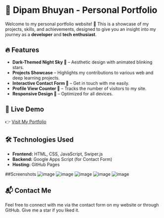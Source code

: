 # 🌌 Dipam Bhuyan - Personal Portfolio  

Welcome to my personal portfolio website! 🚀 This is a showcase of my projects, skills, and achievements, designed to give you an insight into my journey as a **developer** and **tech enthusiast**.  

## 🔥 Features  
- **Dark-Themed Night Sky 🌙** – Aesthetic design with animated blinking stars.  
- **Projects Showcase** – Highlights my contributions to various web and deep learning projects.  
- **Interactive Contact Form 📩** – Get in touch with me easily.  
- **Profile View Counter 👀** – Tracks the number of visitors to my site.  
- **Responsive Design 📱** – Optimized for all devices.  

## 🔗 Live Demo  
👉 [Visit My Portfolio](https://dipambhuyan.github.io/portfolio)  

## 🛠️ Technologies Used  
- **Frontend:** HTML, CSS, JavaScript, Swiper.js  
- **Backend:** Google Apps Script (for Contact Form)  
- **Hosting:** GitHub Pages

##Screenshots
![image](https://github.com/user-attachments/assets/20f64f2a-2576-4826-b5a8-bf2c101b4a6d)
![image](https://github.com/user-attachments/assets/4fe51cbc-af23-499d-b381-2197b6f161d4)
![image](https://github.com/user-attachments/assets/41294563-a386-4bcd-9c39-3372b4617c4e)
![image](https://github.com/user-attachments/assets/d4033388-6bcc-4ea9-ace5-ad7eab515570)
![image](https://github.com/user-attachments/assets/1de541ec-01e2-4c0f-903b-2b53b629dad4)

## 📬 Contact Me  
Feel free to connect with me via the contact form on my website or through GitHub. 
Give me a star if you liked it.
